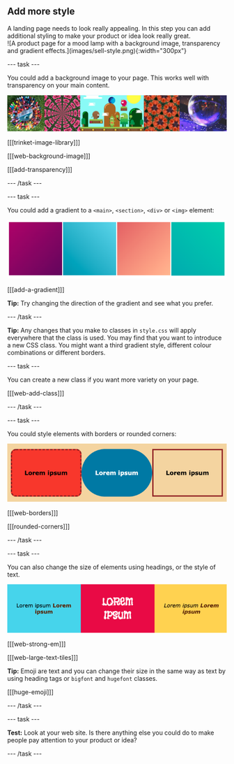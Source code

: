 ## Add more style

<div style="display: flex; flex-wrap: wrap">
<div style="flex-basis: 200px; flex-grow: 1; margin-right: 15px;">
A landing page needs to look really appealing. In this step you can add additional styling to make your product or idea look really great. 
</div>
<div>
![A product page for a mood lamp with a background image, transparency and gradient effects.](images/sell-style.png){:width="300px"}
</div>
</div>

--- task ---

You could add a background image to your page. This works well with transparency on your main content. 

![A strip of example projects with a background image and transparancy adjustment to the main content.](images/background-image.png)

[[[trinket-image-library]]] 

[[[web-background-image]]]

[[[add-transparency]]]

--- /task ---

--- task ---

You could add a gradient to a `<main>`, `<section>`, `<div>` or `<img>` element:

![A strip of gradients using different colour palettes.](images/gradients.png)

[[[add-a-gradient]]]

**Tip:** Try changing the direction of the gradient and see what you prefer. 

--- /task ---

**Tip:** Any changes that you make to classes in `style.css` will apply everywhere that the class is used. You may find that you want to introduce a new CSS class. You might want a third gradient style, different colour combinations or different borders.

--- task ---

You can create a new class if you want more variety on your page.

[[[web-add-class]]]

--- /task ---

--- task ---

You could style elements with borders or rounded corners:

![A strip of elements with rounded corners and strong text.](images/style-examples.png)

[[[web-borders]]]

[[[rounded-corners]]]

--- /task ---

--- task ---

You can also change the size of elements using headings, or the style of text. 

![A list with bold text in different colours.](images/strong-example.png)

[[[web-strong-em]]]

[[[web-large-text-tiles]]]

**Tip:** Emoji are text and you can change their size in the same way as text by using heading tags or `bigfont` and `hugefont` classes. 

[[[huge-emoji]]]

--- /task ---

--- task ---

**Test:** Look at your web site. Is there anything else you could do to make people pay attention to your product or idea?

--- /task ---